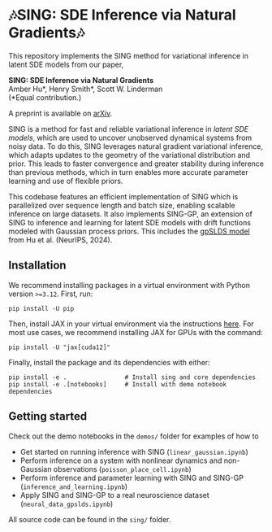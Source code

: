 # 🎶SING: SDE Inference via Natural Gradients🎶

This repository implements the SING method for variational inference in latent SDE models from our paper,

**SING: SDE Inference via Natural Gradients**\
Amber Hu*, Henry Smith*, Scott W. Linderman\
(*Equal contribution.)

A preprint is available on [arXiv](https://arxiv.org/abs/2506.17796).

SING is a method for fast and reliable variational inference in *latent SDE models*, which are used to uncover unobserved dynamical systems from noisy data. To do this, SING leverages natural gradient variational inference, which adapts updates to the geometry of the variational distribution and prior. This leads to faster convergence and greater stability during inference than previous methods, which in turn enables more accurate parameter learning and use of flexible priors. 

This codebase features an efficient implementation of SING which is parallelized over sequence length and batch size, enabling scalable inference on large datasets. It also implements SING-GP, an extension of SING to inference and learning for latent SDE models with drift functions modeled with Gaussian process priors. This includes the [gpSLDS model](https://github.com/lindermanlab/gpslds) from Hu et al. (NeurIPS, 2024).

## Installation
We recommend installing packages in a virtual environment with Python version `>=3.12`. First, run:
```
pip install -U pip
```
Then, install JAX in your virtual environment via the instructions [here](https://docs.jax.dev/en/latest/installation.html). For most use cases, we recommend installing JAX for GPUs with the command:
```
pip install -U "jax[cuda12]"
```
Finally, install the package and its dependencies with either:
```
pip install -e .                # Install sing and core dependencies
pip install -e .[notebooks]     # Install with demo notebook dependencies
```

## Getting started
Check out the demo notebooks in the `demos/` folder for examples of how to
- Get started on running inference with SING (`linear_gaussian.ipynb`)
- Perform inference on a system with nonlinear dynamics and non-Gaussian observations (`poisson_place_cell.ipynb`)
- Perform inference and parameter learning with SING and SING-GP (`inference_and_learning.ipynb`)
- Apply SING and SING-GP to a real neuroscience dataset (`neural_data_gpslds.ipynb`)

All source code can be found in the `sing/` folder.


